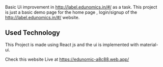 Basic Ui improvement in http://label.edunomics.in/#/ as a task.
This project is just a basic demo page for the home page , login/signup of the http://label.edunomics.in/#/ website.

## Used Technology
This Project is made using React js and the ui is implemented with material-ui.

Check this website Live at https://edunomic-a8c88.web.app/
